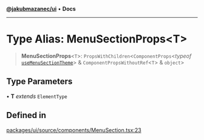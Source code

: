 [**@jakubmazanec/ui**](../README.md) • **Docs**

---

# Type Alias: MenuSectionProps\<T\>

> **MenuSectionProps**\<`T`\>: `PropsWithChildren`\<`ComponentProps`\<_typeof_
> [`useMenuSectionTheme`](../functions/useMenuSectionTheme.md)\> & `ComponentPropsWithoutRef`\<`T`\>
> & `object`\>

## Type Parameters

• **T** _extends_ `ElementType`

## Defined in

[packages/ui/source/components/MenuSection.tsx:23](https://github.com/jakubmazanec/tools/blob/28bd44b020b25cf8f9b96b5a385bb7c918cf32ab/packages/ui/source/components/MenuSection.tsx#L23)
